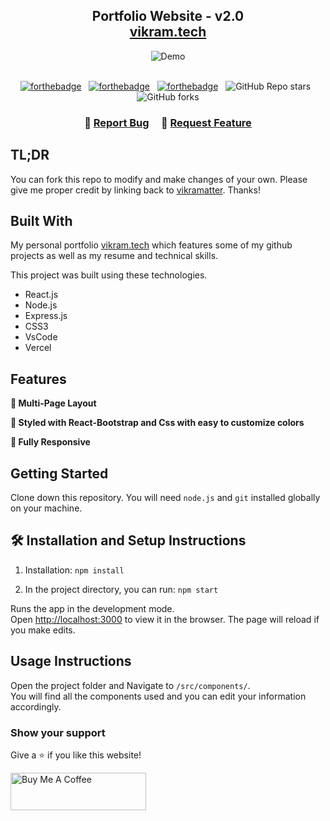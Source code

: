 <h2 align="center">
  Portfolio Website - v2.0<br/>
  <a href="https://vikram.vercel.app/" target="_blank">vikram.tech</a>
</h2>
<div align="center">
  <img alt="Demo" src="./Images/readme-img1.png" />
</div>

<br/>

<center>

[![forthebadge](https://forthebadge.com/images/badges/built-with-love.svg)](https://forthebadge.com) &nbsp;
[![forthebadge](https://forthebadge.com/images/badges/made-with-javascript.svg)](https://forthebadge.com) &nbsp;
[![forthebadge](https://forthebadge.com/images/badges/open-source.svg)](https://forthebadge.com) &nbsp;
![GitHub Repo stars](https://img.shields.io/github/stars/vikramatter/Portfolio?color=red&logo=github&style=for-the-badge) &nbsp;
![GitHub forks](https://img.shields.io/github/forks/vikramatter/Portfolio?color=red&logo=github&style=for-the-badge)

</center>

<h3 align="center">
    🔹
    <a href="https://github.com/vikramatter/Portfolio/issues">Report Bug</a> &nbsp; &nbsp;
    🔹
    <a href="https://github.com/vikramatter/Portfolio/issues">Request Feature</a>
</h3>

## TL;DR

You can fork this repo to modify and make changes of your own. Please give me proper credit by linking back to [vikramatter](https://github.com/vikramatter/Portfolio). Thanks!

## Built With

My personal portfolio <a href="https://vikram.vercel.app/" target="_blank">vikram.tech</a> which features some of my github projects as well as my resume and technical skills.<br/>

This project was built using these technologies.

- React.js
- Node.js
- Express.js
- CSS3
- VsCode
- Vercel

## Features

**📖 Multi-Page Layout**

**🎨 Styled with React-Bootstrap and Css with easy to customize colors**

**📱 Fully Responsive**

## Getting Started

Clone down this repository. You will need `node.js` and `git` installed globally on your machine.

## 🛠 Installation and Setup Instructions

1. Installation: `npm install`

2. In the project directory, you can run: `npm start`

Runs the app in the development mode.\
Open [http://localhost:3000](http://localhost:3000) to view it in the browser.
The page will reload if you make edits.

## Usage Instructions

Open the project folder and Navigate to `/src/components/`. <br/>
You will find all the components used and you can edit your information accordingly.

### Show your support

Give a ⭐ if you like this website!

<a href="https://www.buymeacoffee.com/vikramatter" target="_blank"><img src="https://cdn.buymeacoffee.com/buttons/v2/default-violet.png" alt="Buy Me A Coffee" height= "60px" width= "217px" ></a>
